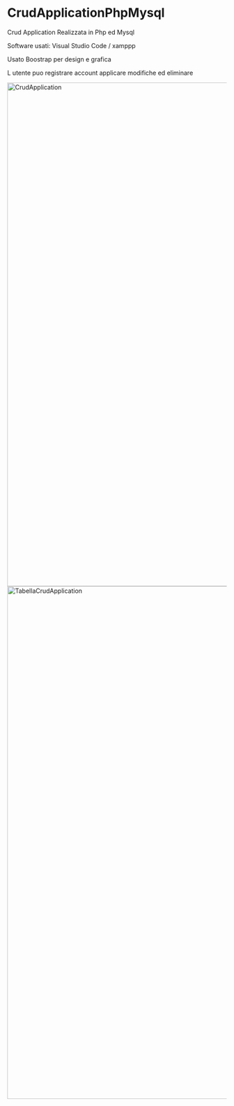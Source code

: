 # CrudApplicationPhpMysql

Crud Application Realizzata in Php ed Mysql 

Software usati: Visual Studio Code / xamppp

Usato Boostrap per design e grafica

L utente puo registrare account applicare modifiche ed eliminare


<img width="1154" alt="CrudApplication" src="https://user-images.githubusercontent.com/77202606/196469043-eb9e2cc9-b0da-4e37-91ee-98b891aa2799.png">


<img width="1175" alt="TabellaCrudApplication" src="https://user-images.githubusercontent.com/77202606/196469899-44a9163f-67bb-473a-a665-3a55b2c85ce9.png">
